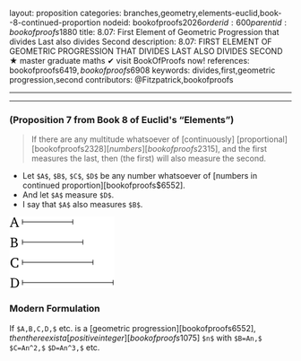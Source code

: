 layout: proposition
categories: branches,geometry,elements-euclid,book--8-continued-proportion
nodeid: bookofproofs$2026
orderid: 600
parentid: bookofproofs$1880
title: 8.07: First Element of Geometric Progression that divides Last also divides Second
description: 8.07: FIRST ELEMENT OF GEOMETRIC PROGRESSION THAT DIVIDES LAST ALSO DIVIDES SECOND ★ master graduate maths ✔ visit BookOfProofs now!
references: bookofproofs$6419,bookofproofs$6908
keywords: divides,first,geometric progression,second
contributors: @Fitzpatrick,bookofproofs

---


---

### (Proposition 7 from Book 8 of Euclid's “Elements”)

> If there are any multitude whatsoever of [continuously] [proportional][bookofproofs$2328] [numbers][bookofproofs$2315], and the first measures the last, then (the first) will also measure the second.

* Let `$A$`, `$B$`, `$C$`, `$D$` be any number whatsoever of [numbers in continued proportion][bookofproofs$6552].
* And let `$A$` measure `$D$`.
* I say that `$A$` also measures `$B$`.


![fig07e](https://github.com/bookofproofs/bookofproofs.github.io/blob/main/_sources/_assets/images/euclid/Book08/fig07e.png?raw=true)


### Modern Formulation

If `$A,B,C,D,$` etc. is a [geometric progression][bookofproofs$6552], then there exist a [positive integer][bookofproofs$1075] `$n$` with `$B=An,$` `$C=An^2,$` `$D=An^3,$` etc.
